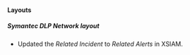 
#### Layouts
##### Symantec DLP Network layout
- Updated the *Related Incident* to *Related Alerts* in XSIAM.
